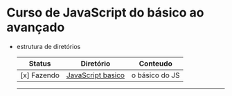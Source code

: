 # Curso de JavaScript do **básico** ao **avançado**

- estrutura de diretórios

  | Status      | Diretório                              | Conteudo       |
  | ----------- | -------------------------------------- | -------------- |
  | [x] Fazendo | [JavaScript basico](JavaScriptBasico/) | o básico do JS |

  ***
